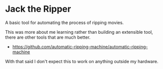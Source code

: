 # Jack the Ripper

A basic tool for automating the process of ripping movies.

This was more about me learning rather than building an extensible tool, there are other tools that are much better.
* https://github.com/automatic-ripping-machine/automatic-ripping-machine

With that said I don't expect this to work on anything outside my hardware.
